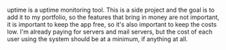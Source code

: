 uptime is a uptime monitoring tool.
This is a side project and the goal is to add it to my portfolio, so the features that bring in money are not important, it is important to keep the app free, so it's also important to keep the costs low. I'm already paying for servers and mail servers, but the cost of each user using the system should be at a minimum, if anything at all.